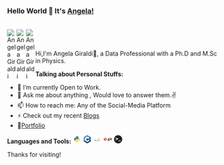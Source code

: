 
### Hello World 👋 It's [Angela!](http://giraldiangela.carrd.co/)

<br/>

<a href="https://www.linkedin.com/in/giraldiangela/">
<img align="left" alt="Angela Giraldi" width="22px" src="https://cdn.jsdelivr.net/npm/simple-icons@v3/icons/linkedin.svg" />
</a>
<a href="https://medium.com/@giraldiangela">
<img align="left" alt="Angela Giraldi" width="22px" src="https://cdn.jsdelivr.net/npm/simple-icons@v3/icons/medium.svg" />
</a>
<a href="https://www.instagram.com/sakigo_09/">
<img align="left" alt="Angela Giraldi" width="22px" src="https://cdn.jsdelivr.net/npm/simple-icons@v3/icons/instagram.svg" />
</a>
<br />

<br />

Hi,I'm Angela Giraldi🙌, a Data Professional with a Ph.D and M.Sc in Physics.

**Talking about Personal Stuffs:**

- 🔭 I’m currently Open to Work.
- 💬 Ask me about anything , Would love to answer them.✌
- 📫 How to reach me: Any of the Social-Media Platform 
- ⚡ Check out my recent [Blogs](https://medium.com/@giraldiangela)
- 📝[Portfolio](http://datawithangela.carrd.co/)


**Languages and Tools:**
<code><img height="20" src="https://raw.githubusercontent.com/github/explore/80688e429a7d4ef2fca1e82350fe8e3517d3494d/topics/python/python.png"></code>
<code><img height="20" src="https://raw.githubusercontent.com/github/explore/80688e429a7d4ef2fca1e82350fe8e3517d3494d/topics/cpp/cpp.png"></code>
<code><img height="20" src="https://raw.githubusercontent.com/github/explore/80688e429a7d4ef2fca1e82350fe8e3517d3494d/topics/mysql/mysql.png"></code>
<code><img height="20" src="https://raw.githubusercontent.com/github/explore/80688e429a7d4ef2fca1e82350fe8e3517d3494d/topics/git/git.png"></code>
<code><img height="20" src="https://raw.githubusercontent.com/github/explore/80688e429a7d4ef2fca1e82350fe8e3517d3494d/topics/terminal/terminal.png"></code>

Thanks for visiting!
